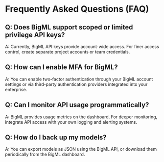 




# Frequently Asked Questions (FAQ)

## Q: Does BigML support scoped or limited privilege API keys?
A: Currently, BigML API keys provide account-wide access. For finer access control, create separate project accounts or team credentials.

## Q: How can I enable MFA for BigML?
A: You can enable two-factor authentication through your BigML account settings or via third-party authentication providers integrated into your enterprise.

## Q: Can I monitor API usage programmatically?
A: BigML provides usage metrics on the dashboard. For deeper monitoring, integrate API access with your own logging and alerting systems.

## Q: How do I back up my models?
A: You can export models as JSON using the BigML API, or download them periodically from the BigML dashboard.
